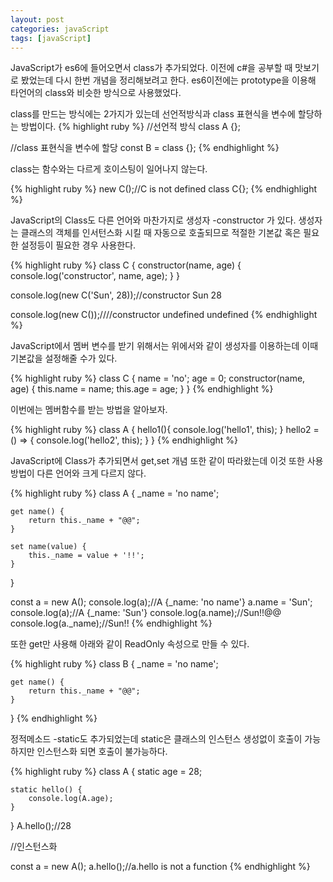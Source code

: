 ```yaml
---
layout: post
categories: javaScript
tags: [javaScript]
---
```


JavaScript가 es6에 들어오면서 class가 추가되었다. 이전에 c#을 공부할 때 맛보기로 봤었는데 다시 한번 개념을 정리해보려고 한다.
es6이전에는 prototype을 이용해 타언어의 class와 비슷한 방식으로 사용했었다.

class를 만드는 방식에는 2가지가 있는데 선언적방식과 class 표현식을 변수에 할당하는 방법이다.
{% highlight ruby %}
//선언적 방식
class A {};

//class 표현식을 변수에 할당
const B = class {};
{% endhighlight %}

class는 함수와는 다르게 호이스팅이 일어나지 않는다.

{% highlight ruby %}
new C();//C is not defined
class C{};
{% endhighlight %}

JavaScript의 Class도 다른 언어와 마찬가지로 생성자 -constructor 가 있다.
생성자는 클래스의 객체를 인서턴스화 시킬 때 자동으로 호출되므로 적절한 기본값 혹은 필요한 설정등이 필요한 경우 사용한다.

{% highlight ruby %}
class C {
    constructor(name, age) {
        console.log('constructor', name, age);
    }
}

console.log(new C('Sun', 28));//constructor Sun 28

console.log(new C());////constructor undefined undefined
{% endhighlight %}

JavaScript에서 멤버 변수를 받기 위해서는 위에서와 같이 생성자를 이용하는데 이때 기본값을 설정해줄 수가 있다.

{% highlight ruby %}
class C {
    name = 'no';
    age = 0;
    constructor(name, age) {
        this.name = name;
        this.age = age;
    }
}
{% endhighlight %}

이번에는 멤버함수를 받는 방법을 알아보자.

{% highlight ruby %}
class A {
    hello1(){
        console.log('hello1', this);
    }
    hello2 = () => {
        console.log('hello2', this);
    }
}
{% endhighlight %}

JavaScript에 Class가 추가되면서 get,set 개념 또한 같이 따라왔는데 이것 또한 사용방법이 다른 언어와 크게 다르지 않다.

{% highlight ruby %}
class A {
    _name = 'no name';

    get name() {
        return this._name + "@@";
    }

    set name(value) {
        this._name = value + '!!';
    }
}

const a = new A();
console.log(a);//A {_name: 'no name'}
a.name = 'Sun';
console.log(a);//A {_name: 'Sun'}
console.log(a.name);//Sun!!@@
console.log(a._name);//Sun!!
{% endhighlight %}

또한 get만 사용해 아래와 같이 ReadOnly 속성으로 만들 수 있다.

{% highlight ruby %}
class B {
    _name = 'no name';

    get name() {
        return this._name + "@@";
    }
}
{% endhighlight %}

정적메소드 -static도 추가되었는데 static은 클래스의 인스턴스 생성없이 호출이 가능하지만 인스턴스화 되면 호출이 불가능하다.

{% highlight ruby %}
class A {
    static age = 28;

    static hello() {
        console.log(A.age);
    }
}
A.hello();//28

//인스턴스화

const a = new A();
a.hello();//a.hello is not a function
{% endhighlight %}





